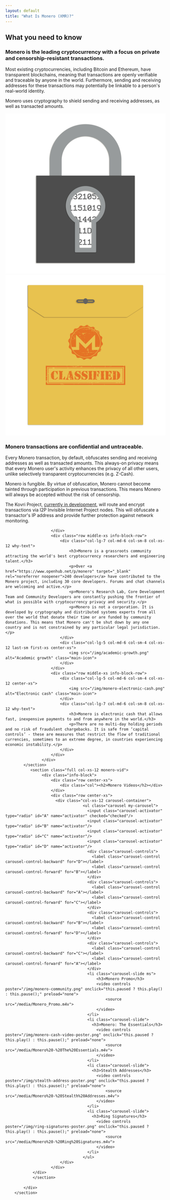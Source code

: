 ```yaml
---
layout: default
title: "What Is Monero (XMR)?"
---
```


<div class="site-wrap">
    <section class="container">
            <div class="row">
                <section class="container about-monero full col-xs-12">
                    <div class="info-block">
                        <div class="row center-xs">
                            <div class="col"><h2>What you need to know</h2></div>
                        </div>
                        <div class="row middle-xs info-block-row private">
                            <div class="col-lg-7 col-md-6 col-sm-8 col-xs-12  why-text">
                                <h3>Monero is the leading cryptocurrency with a focus on private and censorship-resistant transactions.</h3>
                                <p>Most existing cryptocurrencies, including Bitcoin and Ethereum, have transparent blockchains, meaning that transactions are openly verifiable and traceable by anyone in the world. Furthermore, sending and receiving addresses for these transactions may potentially be linkable to a person's real-world identity. </p>
                                <p>Monero uses cryptography to shield sending and receiving addresses, as well as transacted amounts.</p>
                            </div>
                            <div class="col-lg-5 col-md-6 col-sm-4 col-xs-12 last-sm first-xs center-xs">
                                <img src="/img/crypto-lock.png" alt="Encrypted lock" class="main-icon">
                            </div>
                        </div>
                        <div class="row middle-xs info-block-row">
                            <div class="col-lg-5 col-md-6 col-sm-4 col-xs-12 center-xs">
                                <img src="/img/monero-classified.png" alt="Classified document" class="main-icon">
                            </div>
                            <div class="col-lg-7 col-md-6 col-sm-8 col-xs-12 why-text">
                                <h3>Monero transactions are confidential and untraceable.</h3>
                                <p>Every Monero transaction, by default, obfuscates sending and receiving addresses as well as transacted amounts. This always-on privacy means that every Monero user's activity enhances the privacy of all other users, unlike selectively transparent cryptocurrencies (e.g. Z-Cash).</p>
                                <p>Monero is fungible. By virtue of obfuscation, Monero cannot become tainted through participation in previous transactions. This means Monero will always be accepted without the risk of censorship.</p>
                                <p>The Kovri Project, <a href="https://getkovri.org/">currently in development</a>, will route and encrypt transactions via I2P Invisible Internet Project nodes. This will obfuscate a transactor's IP address and provide further protection against network monitoring.</p>
                            </div>

                        </div>
                        <div class="row middle-xs info-block-row">
                            <div class="col-lg-7 col-md-6 col-sm-8 col-xs-12 why-text">
                                <h3>Monero is a grassroots community attracting the world's best cryptocurrency researchers and engineering talent.</h3>
                                <p>Over <a href="https://www.openhub.net/p/monero" target="_blank" rel="noreferrer noopener">240 developers</a> have contributed to the Monero project, including 30 core developers. Forums and chat channels are welcoming and active.</p>
                                <p>Monero's Research Lab, Core Development Team and Community Developers are constantly pushing the frontier of what is possible with cryptocurrency privacy and security.</p>
                                <p>Monero is not a corporation. It is developed by cryptography and distributed systems experts from all over the world that donate their time or are funded by community donations. This means that Monero can't be shut down by any one country and is not constrained by any particular legal jurisdiction.</p>
                            </div>
                            <div class="col-lg-5 col-md-6 col-sm-4 col-xs-12 last-sm first-xs center-xs">
                                <img src="/img/academic-growth.png" alt="Academic growth" class="main-icon">
                            </div>
                        </div>
                        <div class="row middle-xs info-block-row">
                            <div class="col-lg-5 col-md-6 col-sm-4 col-xs-12 center-xs">
                                <img src="/img/monero-electronic-cash.png" alt="Electronic cash" class="main-icon">
                            </div>
                            <div class="col-lg-7 col-md-6 col-sm-8 col-xs-12 why-text">
                                <h3>Monero is electronic cash that allows fast, inexpensive payments to and from anywhere in the world.</h3>
                                <p>There are no multi-day holding periods and no risk of fraudulent chargebacks. It is safe from ‘capital controls’ - these are measures that restrict the flow of traditional currencies, sometimes to an extreme degree, in countries experiencing economic instability.</p>
                            </div>
                        </div>
                    </div>
            </section>
               <section class="full col-xs-12 monero-vid">
                    <div class="info-block">
                        <div class="row center-xs">
                            <div class="col"><h2>Monero Videos</h2></div>
                        </div>
                        <div class="row center-xs">
                          <div class="col-xs-12 carousel-container">
                                      <ul class="carousel my-carousel">
                                        <input class="carousel-activator" type="radio" id="A" name="activator" checked="checked"/>
                                        <input class="carousel-activator" type="radio" id="B" name="activator"/>
                                        <input class="carousel-activator" type="radio" id="C" name="activator"/>
                                        <input class="carousel-activator" type="radio" id="D" name="activator"/>
                                        <div class="carousel-controls">
                                          <label class="carousel-control carousel-control-backward" for="D"></label>
                                          <label class="carousel-control carousel-control-forward" for="B"></label>
                                        </div>
                                        <div class="carousel-controls">
                                          <label class="carousel-control carousel-control-backward" for="A"></label>
                                          <label class="carousel-control carousel-control-forward" for="C"></label>
                                        </div>
                                        <div class="carousel-controls">
                                          <label class="carousel-control carousel-control-backward" for="B"></label>
                                          <label class="carousel-control carousel-control-forward" for="D"></label>
                                        </div>
                                        <div class="carousel-controls">
                                          <label class="carousel-control carousel-control-backward" for="C"></label>
                                          <label class="carousel-control carousel-control-forward" for="A"></label>
                                        </div>
                                        <li class="carousel-slide ms">
                                            <h3>Monero Promo</h3>
                                            <video controls poster="/img/monero-community.png" onclick="this.paused ? this.play() : this.pause();" preload="none">
                                                <source src="/media/Monero_Promo.m4v">
                                            </video>
                                        </li>
                                        <li class="carousel-slide">
                                          <h3>Monero: The Essentials</h3>
                                            <video controls poster="/img/monero-cash-video-poster.png" onclick="this.paused ? this.play() : this.pause();" preload="none">
                                                <source src="/media/Monero%20-%20The%20Essentials.m4v">
                                            </video>
                                        </li>
                                        <li class="carousel-slide">
                                          <h3>Stealth Addresses</h3>
                                            <video controls poster="/img/stealth-address-poster.png" onclick="this.paused ? this.play() : this.pause();" preload="none">
                                                <source src="/media/Monero%20-%20Stealth%20Addresses.m4v">
                                            </video>
                                        </li>
                                        <li class="carousel-slide">
                                          <h3>Ring Signatures</h3>
                                            <video controls poster="/img/ring-signatures-poster.png" onclick="this.paused ? this.play() : this.pause();" preload="none">
                                                <source src="/media/Monero%20-%20Ring%20Signatures.m4v">
                                            </video>
                                        </li>
                                      </ul>
                            </div>
                        </div>
                </div>
                </section>

            </div>
        </section>
</div>
